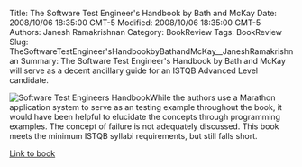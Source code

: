 Title: The Software Test Engineer's Handbook by Bath and McKay
Date: 2008/10/06 18:35:00 GMT-5
Modified: 2008/10/06 18:35:00 GMT-5
Authors: Janesh Ramakrishnan
Category: BookReview
Tags: BookReview
Slug: TheSoftwareTestEngineer'sHandbookbyBathandMcKay__JaneshRamakrishnan
Summary: The Software Test Engineer's Handbook by Bath and McKay will serve as a decent ancillary guide for an ISTQB Advanced Level candidate.


<p><img class="image-left" src="../images/SoftwareTestEngHandbook.gif/image_preview" alt="Software Test Engineers Handbook" />While the authors use a Marathon application system to serve as an testing example throughout the book, it would have been helpful to elucidate the concepts through programming examples. The concept of failure is not adequately discussed. This book meets the minimum ISTQB syllabi requirements, but still falls short.</p>
<p></p>
<p><a class="external-link" href="http://oreilly.com/catalog/9781933952246/">Link to book</a></p>

